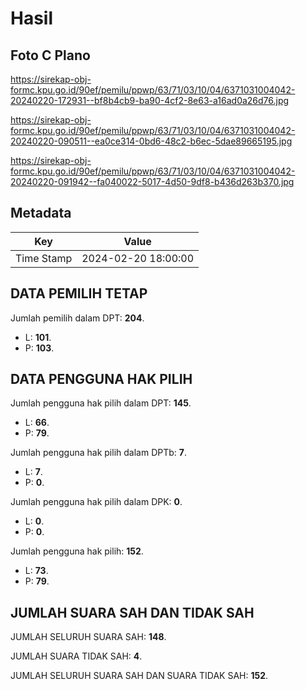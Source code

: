 # Hasil

## Foto C Plano

https://sirekap-obj-formc.kpu.go.id/90ef/pemilu/ppwp/63/71/03/10/04/6371031004042-20240220-172931--bf8b4cb9-ba90-4cf2-8e63-a16ad0a26d76.jpg

https://sirekap-obj-formc.kpu.go.id/90ef/pemilu/ppwp/63/71/03/10/04/6371031004042-20240220-090511--ea0ce314-0bd6-48c2-b6ec-5dae89665195.jpg

https://sirekap-obj-formc.kpu.go.id/90ef/pemilu/ppwp/63/71/03/10/04/6371031004042-20240220-091942--fa040022-5017-4d50-9df8-b436d263b370.jpg


## Metadata

| Key        | Value               |
| ---------- | ------------------- |
| Time Stamp | 2024-02-20 18:00:00 |


## DATA PEMILIH TETAP

Jumlah pemilih dalam DPT: **204**.
 * L: **101**.
 * P: **103**.

## DATA PENGGUNA HAK PILIH

Jumlah pengguna hak pilih dalam DPT: **145**.
 * L: **66**.
 * P: **79**.

Jumlah pengguna hak pilih dalam DPTb: **7**.
 * L: **7**.
 * P: **0**.

Jumlah pengguna hak pilih dalam DPK: **0**.
 * L: **0**.
 * P: **0**.

Jumlah pengguna hak pilih: **152**.
 * L: **73**.
 * P: **79**.

## JUMLAH SUARA SAH DAN TIDAK SAH

JUMLAH SELURUH SUARA SAH: **148**.

JUMLAH SUARA TIDAK SAH: **4**.

JUMLAH SELURUH SUARA SAH DAN SUARA TIDAK SAH: **152**.


